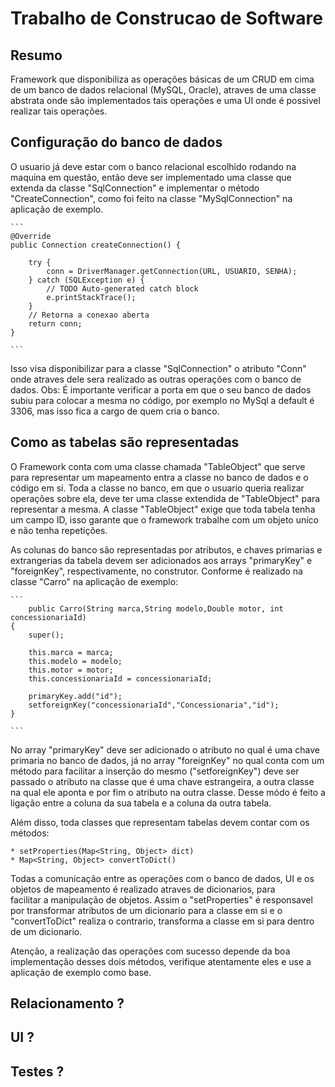 # Trabalho de Construcao de Software

## Resumo
  Framework que disponibiliza as operações básicas de um CRUD em cima de um banco de dados relacional (MySQL, Oracle), 
  atraves de uma classe abstrata onde são implementados tais operações e uma UI onde é possivel realizar tais operações.
	
## Configuração do banco de dados
  O usuario já deve estar com o banco relacional escolhido rodando na maquina em questão, então deve ser implementado uma classe
  que extenda da classe "SqlConnection" e implementar o método "CreateConnection", como foi feito na classe "MySqlConnection" na
  aplicação de exemplo.
	
	```
	@Override
	public Connection createConnection() {

		try {
			conn = DriverManager.getConnection(URL, USUARIO, SENHA);
		} catch (SQLException e) {
			// TODO Auto-generated catch block
			e.printStackTrace();
		}
		// Retorna a conexao aberta
		return conn;
	}
	
	```
	
  Isso visa disponibilizar para a classe "SqlConnection" o atributo "Conn" onde atraves dele sera realizado as outras operações com o 
  banco de dados.
  Obs: É importante verificar a porta em que o seu banco de dados subiu para colocar a mesma no código, por exemplo no MySql a default é   3306, mas isso fica a cargo de quem cria o banco.
		
## Como as tabelas são representadas
  O Framework conta com uma classe chamada "TableObject" que serve para representar um mapeamento entra a classe no banco de dados e o 
  código em si. 
  Toda a classe no banco, em que o usuario queria realizar operações sobre ela, deve ter uma classe extendida de "TableObject" para     
  representar a mesma.
  A classe "TableObject" exige que toda tabela tenha um campo ID, isso garante que o framework trabalhe com um objeto uníco e não tenha 
  repetições.
	
		
  As colunas do banco são representadas por atributos, e chaves primarias e extrangerias da tabela devem ser adicionados aos arrays 
  "primaryKey" e "foreignKey", respectivamente, no construtor. Conforme é realizado na classe "Carro" na aplicação de exemplo:
	
	```
		public Carro(String marca,String modelo,Double motor, int concessionariaId)
	{
		super();
		
		this.marca = marca;
		this.modelo = modelo;
		this.motor = motor;
		this.concessionariaId = concessionariaId;
		
		primaryKey.add("id");
		setforeignKey("concessionariaId","Concessionaria","id");
	}
	
	```
	
  No array "primaryKey" deve ser adicionado o atributo no qual é uma chave primaria no banco de dados, já no array "foreignKey" no qual 
  conta com um método para facilitar a inserção do mesmo ("setforeignKey") deve ser passado o atributo na classe que é uma chave 
  estrangeira,
  a outra classe na qual ele aponta e por fim o atributo na outra classe. Desse módo é feito a ligação entre a coluna da sua tabela e a 
  coluna da outra tabela.
	
  Além disso, toda classes que representam tabelas devem contar com os métodos: 
	
	* setProperties(Map<String, Object> dict)
	* Map<String, Object> convertToDict()
	
  Todas a comunicação entre as operações com o banco de dados, UI e os objetos de mapeamento é realizado atraves de dicionarios, para   
  facilitar a manipulação de objetos.
  Assim o "setProperties" é responsavel por transformar atributos de um dicionario para a classe em si e o "convertToDict" realiza o 
  contrario, transforma a classe em si para dentro de um dicionario.
	
  Atenção, a realização das operações com sucesso depende da boa implementação desses dois métodos, verifique atentamente eles e use a 
  aplicação de exemplo como base.
	
## Relacionamento ?

	
## UI ?
	
	
## Testes ?
	
	
	

